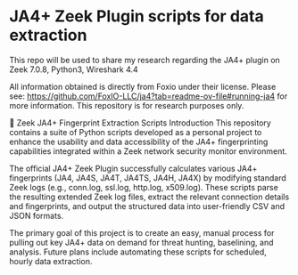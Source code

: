 # JA4+ Zeek Plugin scripts for data extraction
This repo will be used to share my research regarding the JA4+ plugin on Zeek 7.0.8, Python3, Wireshark 4.4

All information obtained is directly from Foxio under their license. Please see: https://github.com/FoxIO-LLC/ja4?tab=readme-ov-file#running-ja4 for more information. This repository is for research purposes only. 

🐘 Zeek JA4+ Fingerprint Extraction Scripts
Introduction
This repository contains a suite of Python scripts developed as a personal project to enhance the usability and data accessibility of the JA4+ fingerprinting capabilities integrated within a Zeek network security monitor environment.

The official JA4+ Zeek Plugin successfully calculates various JA4+ fingerprints (JA4, JA4S, JA4T, JA4TS, JA4H, JA4X) by modifying standard Zeek logs (e.g., conn.log, ssl.log, http.log, x509.log). These scripts parse the resulting extended Zeek log files, extract the relevant connection details and fingerprints, and output the structured data into user-friendly CSV and JSON formats.

The primary goal of this project is to create an easy, manual process for pulling out key JA4+ data on demand for threat hunting, baselining, and analysis. Future plans include automating these scripts for scheduled, hourly data extraction.



